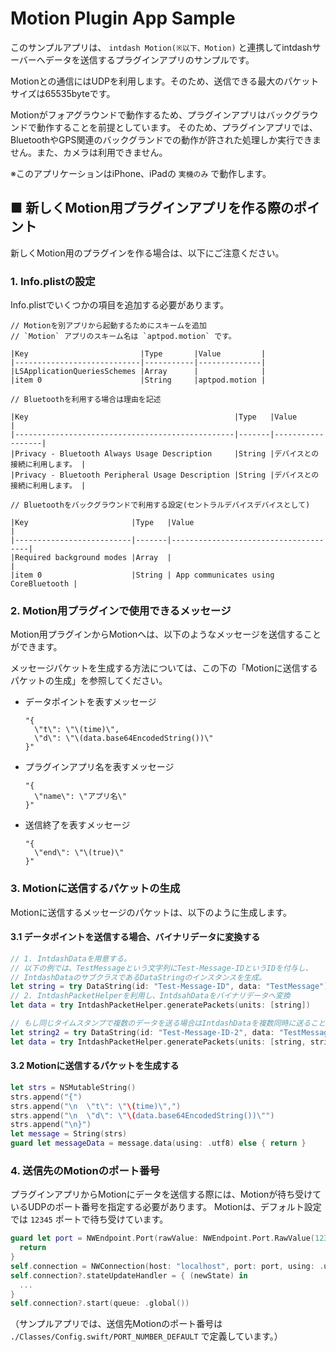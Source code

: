 # Motion Plugin App Sample
このサンプルアプリは、 `intdash Motion(※以下、Motion)` と連携してintdashサーバーへデータを送信するプラグインアプリのサンプルです。

Motionとの通信にはUDPを利用します。そのため、送信できる最大のパケットサイズは65535byteです。

Motionがフォアグラウンドで動作するため、プラグインアプリはバックグラウンドで動作することを前提としています。
そのため、プラグインアプリでは、BluetoothやGPS関連のバックグランドでの動作が許された処理しか実行できません。また、カメラは利用できません。

※このアプリケーションはiPhone、iPadの `実機のみ` で動作します。

## ■ 新しくMotion用プラグインアプリを作る際のポイント

新しくMotion用のプラグインを作る場合は、以下にご注意ください。

### 1. Info.plistの設定

Info.plistでいくつかの項目を追加する必要があります。

```
// Motionを別アプリから起動するためにスキームを追加
// `Motion` アプリのスキーム名は `aptpod.motion` です。

|Key                         |Type       |Value         |
|----------------------------|-----------|--------------|
|LSApplicationQueriesSchemes |Array      |              |
|item 0                      |String     |aptpod.motion |

// Bluetoothを利用する場合は理由を記述

|Key                                              |Type   |Value             |
|-------------------------------------------------|-------|------------------|
|Privacy - Bluetooth Always Usage Description     |String |デバイスとの接続に利用します。 |
|Privacy - Bluetooth Peripheral Usage Description |String |デバイスとの接続に利用します。 |

// Bluetoothをバックグラウンドで利用する設定(セントラルデバイスデバイスとして)

|Key                       |Type   |Value                                 |
|--------------------------|-------|--------------------------------------|
|Required background modes |Array  |                                      |
|item 0                    |String | App communicates using CoreBluetooth |
```

### 2. Motion用プラグインで使用できるメッセージ

Motion用プラグインからMotionへは、以下のようなメッセージを送信することができます。

メッセージパケットを生成する方法については、この下の「Motionに送信するパケットの生成」を参照してください。

* データポイントを表すメッセージ

    ```
    "{
      \"t\": \"\(time)\",
      \"d\": \"\(data.base64EncodedString())\"
    }"
    ```

* プラグインアプリ名を表すメッセージ

    ```
    "{
      \"name\": \"アプリ名\"
    }"
    ```

* 送信終了を表すメッセージ

    ```
    "{
      \"end\": \"\(true)\"
    }"
    ```

### 3. Motionに送信するパケットの生成

Motionに送信するメッセージのパケットは、以下のように生成します。

#### 3.1 データポイントを送信する場合、バイナリデータに変換する

```swift
// 1. IntdashDataを用意する。
// 以下の例では、TestMessageという文字列にTest-Message-IDというIDを付与し、
// IntdashDataのサブクラスであるDataStringのインスタンスを生成。
let string = try DataString(id: "Test-Message-ID", data: "TestMessage")
// 2. IntdashPacketHelperを利用し、IntdsahDataをバイナリデータへ変換
let data = try IntdashPacketHelper.generatePackets(units: [string])

// もし同じタイムスタンプで複数のデータを送る場合はIntdashDataを複数同時に送ることも可能。ただしUDPで送る想定なので `65535 byte` より多くならない様に注意する。
let string2 = try DataString(id: "Test-Message-ID-2", data: "TestMessage2")
let data = try IntdashPacketHelper.generatePackets(units: [string, string2])
```

#### 3.2 Motionに送信するパケットを生成する

```swift
let strs = NSMutableString()
strs.append("{")
strs.append("\n  \"t\": \"\(time)\",")
strs.append("\n  \"d\": \"\(data.base64EncodedString())\"")
strs.append("\n}")
let message = String(strs)
guard let messageData = message.data(using: .utf8) else { return }
```

### 4. 送信先のMotionのポート番号

プラグインアプリからMotionにデータを送信する際には、Motionが待ち受けているUDPのポート番号を指定する必要があります。
Motionは、デフォルト設定では `12345` ポートで待ち受けています。

```swift
guard let port = NWEndpoint.Port(rawValue: NWEndpoint.Port.RawValue(12345)) else {
  return
}
self.connection = NWConnection(host: "localhost", port: port, using: .udp)
self.connection?.stateUpdateHandler = { (newState) in
  ...
}
self.connection?.start(queue: .global())
```

（サンプルアプリでは、送信先Motionのポート番号は `./Classes/Config.swift/PORT_NUMBER_DEFAULT` で定義しています。）
